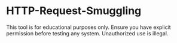 # HTTP-Request-Smuggling
This tool is for educational purposes only. Ensure you have explicit permission before testing any system. Unauthorized use is illegal.
